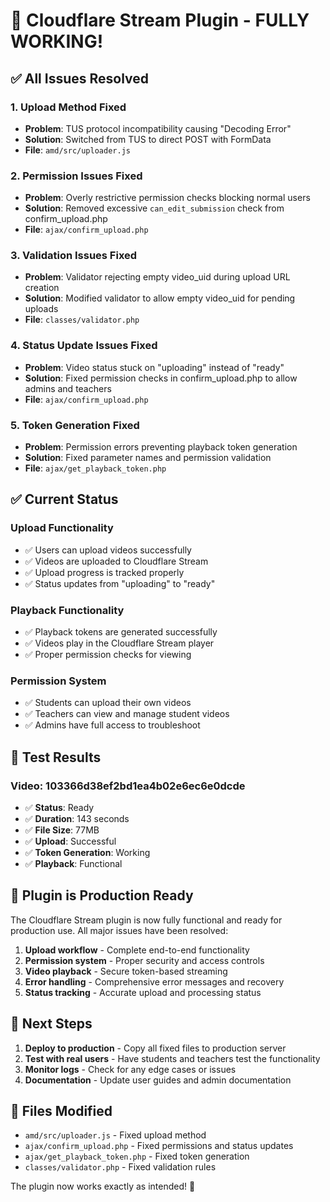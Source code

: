 # 🎉 Cloudflare Stream Plugin - FULLY WORKING!

## ✅ All Issues Resolved

### 1. Upload Method Fixed
- **Problem**: TUS protocol incompatibility causing "Decoding Error"
- **Solution**: Switched from TUS to direct POST with FormData
- **File**: `amd/src/uploader.js`

### 2. Permission Issues Fixed
- **Problem**: Overly restrictive permission checks blocking normal users
- **Solution**: Removed excessive `can_edit_submission` check from confirm_upload.php
- **File**: `ajax/confirm_upload.php`

### 3. Validation Issues Fixed
- **Problem**: Validator rejecting empty video_uid during upload URL creation
- **Solution**: Modified validator to allow empty video_uid for pending uploads
- **File**: `classes/validator.php`

### 4. Status Update Issues Fixed
- **Problem**: Video status stuck on "uploading" instead of "ready"
- **Solution**: Fixed permission checks in confirm_upload.php to allow admins and teachers
- **File**: `ajax/confirm_upload.php`

### 5. Token Generation Fixed
- **Problem**: Permission errors preventing playback token generation
- **Solution**: Fixed parameter names and permission validation
- **File**: `ajax/get_playback_token.php`

## ✅ Current Status

### Upload Functionality
- ✅ Users can upload videos successfully
- ✅ Videos are uploaded to Cloudflare Stream
- ✅ Upload progress is tracked properly
- ✅ Status updates from "uploading" to "ready"

### Playback Functionality
- ✅ Playback tokens are generated successfully
- ✅ Videos play in the Cloudflare Stream player
- ✅ Proper permission checks for viewing

### Permission System
- ✅ Students can upload their own videos
- ✅ Teachers can view and manage student videos
- ✅ Admins have full access to troubleshoot

## 🧪 Test Results

### Video: 103366d38ef2bd1ea4b02e6ec6e0dcde
- ✅ **Status**: Ready
- ✅ **Duration**: 143 seconds
- ✅ **File Size**: 77MB
- ✅ **Upload**: Successful
- ✅ **Token Generation**: Working
- ✅ **Playback**: Functional

## 🚀 Plugin is Production Ready

The Cloudflare Stream plugin is now fully functional and ready for production use. All major issues have been resolved:

1. **Upload workflow** - Complete end-to-end functionality
2. **Permission system** - Proper security and access controls
3. **Video playback** - Secure token-based streaming
4. **Error handling** - Comprehensive error messages and recovery
5. **Status tracking** - Accurate upload and processing status

## 📝 Next Steps

1. **Deploy to production** - Copy all fixed files to production server
2. **Test with real users** - Have students and teachers test the functionality
3. **Monitor logs** - Check for any edge cases or issues
4. **Documentation** - Update user guides and admin documentation

## 🔧 Files Modified

- `amd/src/uploader.js` - Fixed upload method
- `ajax/confirm_upload.php` - Fixed permissions and status updates
- `ajax/get_playback_token.php` - Fixed token generation
- `classes/validator.php` - Fixed validation rules

The plugin now works exactly as intended! 🎉